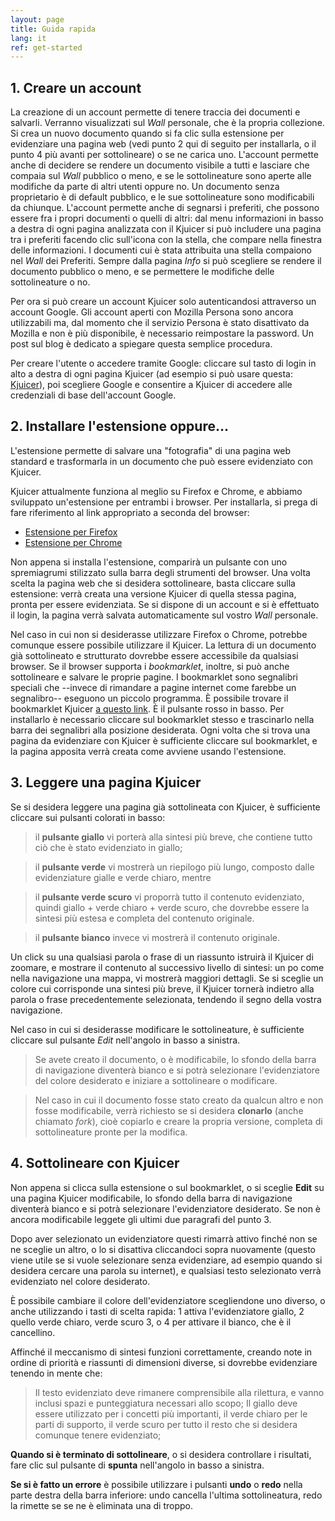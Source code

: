 ```yaml
---
layout: page
title: Guida rapida
lang: it
ref: get-started
---
```


## 1. Creare un account
La creazione di un account permette di tenere traccia dei documenti e salvarli. Verranno visualizzati sul *Wall* personale, che è la propria collezione. Si crea un nuovo documento quando si fa clic sulla estensione per evidenziare una pagina web (vedi punto 2 qui di seguito per installarla, o il punto 4 più avanti per sottolineare) o se ne carica uno. L'account permette anche di decidere se rendere un documento visibile a tutti e lasciare che compaia sul *Wall* pubblico o meno, e se le sottolineature sono aperte alle modifiche da parte di altri utenti oppure no. Un documento senza proprietario è di default pubblico, e le sue sottolineature sono modificabili da chiunque. L'account permette anche di segnarsi i preferiti, che possono essere fra i propri documenti o quelli di altri: dal menu informazioni in basso a destra di ogni pagina analizzata con il Kjuicer si può includere una pagina tra i preferiti facendo clic sull'icona con la stella, che compare nella finestra delle informazioni. I documenti cui è stata attribuita una stella compaiono nel *Wall* dei Preferiti. Sempre dalla pagina *Info* si può scegliere se rendere il documento pubblico o meno, e se permettere le modifiche delle sottolineature o no.

Per ora si può creare un account Kjuicer solo autenticandosi attraverso un account Google. Gli account aperti con Mozilla Persona sono ancora utilizzabili ma, dal momento che il servizio Persona è stato disattivato da Mozilla e non è più disponibile, è necessario reimpostare la password. Un post sul blog è dedicato a spiegare questa semplice procedura.

Per creare l'utente o accedere tramite Google: cliccare sul tasto di login in alto a destra di ogni pagina Kjuicer (ad esempio si può usare questa: <a href = "http://alpha.kjuicer.com/cache/4549/show/#l:1,c:on" target="_blank">Kjuicer</a>), poi scegliere Google e consentire a Kjuicer di accedere alle credenziali di base dell'account Google.

## 2. Installare l'estensione oppure...
L'estensione permette di salvare una "fotografia" di una pagina web standard e trasformarla in un documento che può essere evidenziato con Kjuicer.

Kjuicer attualmente funziona al meglio su Firefox e Chrome, e abbiamo sviluppato un'estensione per entrambi i browser.
Per installarla, si prega di fare riferimento al link appropriato a seconda del browser:
  - [Estensione per Firefox][kj1]
  - [Estensione per Chrome][kj2]

Non appena si installa l'estensione, comparirà un pulsante con uno spremiagrumi stilizzato sulla barra degli strumenti del browser. Una volta scelta la pagina web che si desidera sottolineare, basta cliccare sulla estensione: verrà creata una versione Kjuicer di quella stessa pagina, pronta per essere evidenziata. Se si dispone di un account e si è effettuato il login, la pagina verrà salvata automaticamente sul vostro *Wall* personale.

Nel caso in cui non si desiderasse utilizzare Firefox o Chrome, potrebbe comunque essere possibile utilizzare il Kjuicer. La lettura di un documento già sottolineato e strutturato dovrebbe essere accessibile da qualsiasi browser. Se il browser supporta i *bookmarklet*, inoltre, si può anche sottolineare e salvare le proprie pagine. I bookmarklet sono segnalibri speciali che --invece di rimandare a pagine internet come farebbe un segnalibro-- eseguono un piccolo programma.
È possibile trovare il bookmarklet Kjuicer [a questo link][kj3]. È il pulsante rosso in basso. Per installarlo è necessario cliccare sul bookmarklet stesso e trascinarlo nella barra dei segnalibri alla posizione desiderata.  Ogni volta che si trova una pagina da evidenziare con Kjuicer è sufficiente cliccare sul bookmarklet, e la pagina apposita verrà creata come avviene usando l'estensione.

## 3. Leggere una pagina Kjuicer
Se si desidera leggere una pagina già sottolineata con Kjuicer, è sufficiente cliccare sui pulsanti colorati in basso:
> il **pulsante giallo** vi porterà alla sintesi più breve, che contiene tutto ciò che è stato evidenziato in giallo;

> il **pulsante verde** vi mostrerà un riepilogo più lungo, composto dalle evidenziature gialle e verde chiaro, mentre

> il **pulsante verde scuro** vi proporrà tutto il contenuto evidenziato, quindi giallo + verde chiaro + verde scuro, che dovrebbe essere la sintesi più estesa e completa del contenuto originale.

> il **pulsante bianco** invece vi mostrerà il contenuto originale.

Un click su una qualsiasi parola o frase di un riassunto istruirà il Kjuicer di zoomare, e mostrare il contenuto al successivo livello di sintesi: un po come nella navigazione una mappa, vi mostrerà maggiori dettagli. Se si sceglie un colore cui corrisponde una sintesi più breve, il Kjuicer tornerà indietro alla parola o frase precedentemente selezionata, tendendo il segno della vostra navigazione.

Nel caso in cui si desiderasse modificare le sottolineature, è sufficiente cliccare sul pulsante *Edit* nell'angolo in basso a sinistra.
> Se avete creato il documento, o è modificabile, lo sfondo della barra di navigazione diventerà bianco e si potrà selezionare l'evidenziatore del colore desiderato e iniziare a sottolineare o modificare.

> Nel caso in cui il documento fosse stato creato da qualcun altro e non fosse modificabile, verrà richiesto se si desidera **clonarlo** (anche chiamato *fork*), cioè copiarlo e creare la propria versione, completa di sottolineature pronte per la modifica.

## 4. Sottolineare con Kjuicer
Non appena si clicca sulla estensione o sul bookmarklet, o si sceglie **Edit** su una pagina Kjuicer modificabile, lo sfondo della barra di navigazione diventerà bianco e si potrà selezionare l'evidenziatore desiderato. Se non è ancora modificabile leggete gli ultimi due paragrafi del punto 3.

Dopo aver selezionato un evidenziatore questi rimarrà attivo finché non se ne sceglie un altro, o lo si disattiva cliccandoci sopra nuovamente (questo viene utile se si vuole selezionare senza evidenziare, ad esempio quando si desidera cercare una parola su internet), e qualsiasi testo selezionato verrà evidenziato nel colore desiderato.

È possibile cambiare il colore dell'evidenziatore scegliendone uno diverso, o anche utilizzando i tasti di scelta rapida: 1 attiva l'evidenziatore giallo, 2 quello verde chiaro, verde scuro 3, o 4 per attivare il bianco, che è il cancellino.

Affinché il meccanismo di sintesi funzioni correttamente, creando note in ordine di priorità e riassunti di dimensioni diverse, si dovrebbe evidenziare tenendo in mente che:
> Il testo evidenziato deve rimanere comprensibile alla rilettura, e vanno inclusi spazi e punteggiatura necessari allo scopo;
> Il giallo deve essere utilizzato per i concetti più importanti, il verde chiaro per le parti di supporto, il verde scuro per tutto il resto che si desidera comunque tenere evidenziato;

**Quando si è terminato di sottolineare**, o si desidera controllare i risultati, fare clic sul pulsante di **spunta** nell'angolo in basso a sinistra.

**Se si è fatto un errore** è possibile utilizzare i pulsanti **undo** o **redo** nella parte destra della barra inferiore: undo cancella l'ultima sottolineatura, redo la rimette se se ne è eliminata una di troppo.


[kj1]: https://addons.mozilla.org/en-US/firefox/addon/kjuicer/
[kj2]: https://chrome.google.com/webstore/detail/kjuicer/kgjcgankonbfhdgpfdbggfifpcabocno
[kj3]: http://alpha.kjuicer.com/cache/extension/
